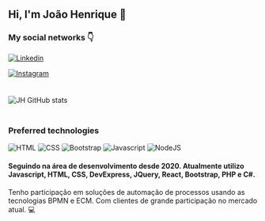 ## Hi, I'm João Henrique 👋

### My social networks 👇
[![Linkedin](https://img.shields.io/badge/LinkedIn-0077B5?style=for-the-badge&logo=linkedin&logoColor=white)](https://www.linkedin.com/in/jo%C3%A3o-henrique-rodrigues-972104254?lipi=urn%3Ali%3Apage%3Ad_flagship3_profile_view_base_contact_details%3BeW%2BdmNVHQHmUwrjPR9d3AA%3D%3D)

[![Instagram](	https://img.shields.io/badge/Instagram-E4405F?style=for-the-badge&logo=instagram&logoColor=white)](https://www.instagram.com/joaoh.rb/)

 ###
 
 <div style="display: flex">
 
  ![JH GitHub stats](https://github-readme-stats.vercel.app/api?username=joaoh-RB&show_icons=true&bg_color=0d1117&text_color=888&hide_border=true)
  
 
 </div>




##

### Preferred technologies
<div style="display: inline-block">
    <img src="https://img.shields.io/badge/HTML-20232A?style=for-the-badge&logo=HTML5&logoColor=E34F26" alt="HTML" style="border-radius: 3px" />
    <img src="https://img.shields.io/badge/CSS-e9e9e9?style=for-the-badge&logo=CSS3&logoColor=1572B6" alt="CSS" style="border-radius: 3px" />
    <img src="https://img.shields.io/badge/BOOTSRAP-7952B3?style=for-the-badge&logo=BOOTSTRAP&logoColor=white" alt="Bootstrap" style="border-radius: 3px" />
    <img src="https://img.shields.io/badge/Javascript-F7DF1E?style=for-the-badge&logo=javascript&logoColor=black" alt="Javascript" style="border-radius: 3px" />
    <img src="https://img.shields.io/badge/JQUERY-0769AD?style=for-the-badge&logo=jquery&logoColor=white" alt="NodeJS" style="border-radius: 3px" />
    
</div>
<br>

#### Seguindo na área de desenvolvimento desde 2020. Atualmente utilizo Javascript, HTML, CSS, DevExpress, JQuery, React, Bootstrap, PHP e C#. 

Tenho participação em soluções de automação de processos usando as tecnologias BPMN e ECM. Com clientes de grande participação no mercado atual. 💻
